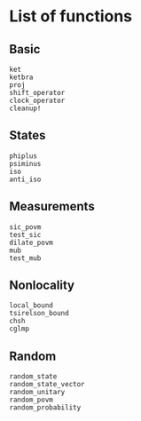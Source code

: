 # List of functions

## Basic

```@docs
ket
ketbra
proj
shift_operator
clock_operator
cleanup!
```

## States

```@docs
phiplus
psiminus
iso
anti_iso
```

## Measurements

```@docs
sic_povm
test_sic
dilate_povm
mub
test_mub
```

## Nonlocality

```@docs
local_bound
tsirelson_bound
chsh
cglmp
```

## Random

```@docs
random_state
random_state_vector
random_unitary
random_povm
random_probability
```
